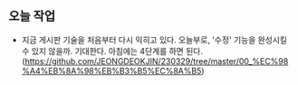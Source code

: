 ## 오늘 작업 

- 지금 게시판 기술을 처음부터 다시 익히고 있다. 오늘부로, '수정' 기능을 완성시킬 수 있지 않을까. 기대한다. 아침에는 4단계를 하면 된다. (https://github.com/JEONGDEOKJIN/230329/tree/master/00_%EC%98%A4%EB%8A%98%EB%B3%B5%EC%8A%B5)




